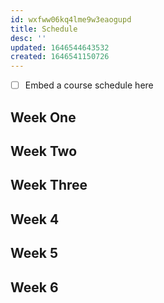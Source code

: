 ```yaml
---
id: wxfww06kq4lme9w3eaogupd
title: Schedule
desc: ''
updated: 1646544643532
created: 1646541150726
---
```


- [ ] Embed a course schedule here

## Week One

## Week Two

## Week Three

## Week 4

## Week 5

## Week 6
